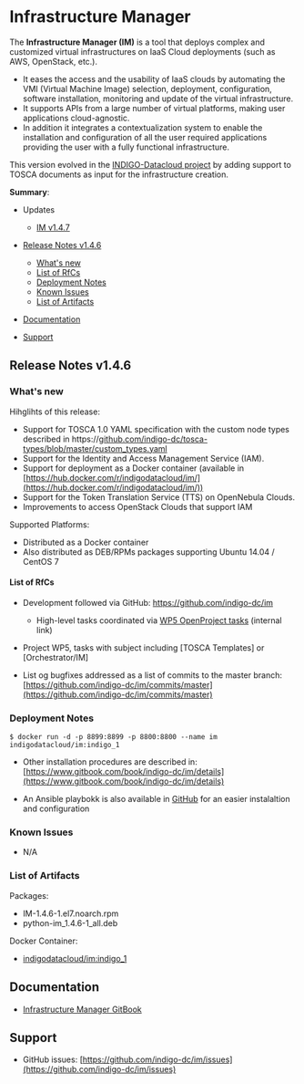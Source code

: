 # Infrastructure Manager 

The **Infrastructure Manager (IM)** is a tool that deploys complex and customized virtual infrastructures on IaaS Cloud deployments (such as AWS, OpenStack, etc.). 
* It eases the access and the usability of IaaS clouds by automating the VMI (Virtual Machine Image) selection, deployment, configuration, software installation, monitoring and update of the virtual infrastructure. 
* It supports APIs from a large number of virtual platforms, making user applications cloud-agnostic. 
* In addition it integrates a contextualization system to enable the installation and configuration of all the user required applications providing the user with a fully functional infrastructure.

This version evolved in the [INDIGO-Datacloud project](https://www.indigo-datacloud.eu/) by adding support to TOSCA documents as input for the infrastructure creation.

**Summary**:

* Updates
  * [IM v1.4.7](https://indigo-dc.gitbooks.io/indigo-datacloud-releases/content/indigo1/second_update_of_indigo-1.html#im)<br>

* [Release Notes v1.4.6](#id1)
  * [What's new](#id2)
  * [List of RfCs](#id3)
  * [Deployment Notes](#id4)
  * [Known Issues](#id5)
  * [List of Artifacts](#id7)
* [Documentation](#id6)
* [Support](#id8)


<a id="id1"></a>
## Release Notes v1.4.6


<a id="id2"></a>
### What's new

Hihglihts of this release:
* Support for TOSCA 1.0 YAML specification with the custom node types described in https://[github.com/indigo-dc/tosca-types/blob/master/custom_types.yaml](github.com/indigo-dc/tosca-types/blob/master/custom_types.yaml)
* Support for the Identity and Access Management Service (IAM).
* Support for deployment as a Docker container (available in [https://hub.docker.com/r/indigodatacloud/im/](https://hub.docker.com/r/indigodatacloud/im/))
* Support for the Token Translation Service (TTS) on OpenNebula Clouds.
* Improvements to access OpenStack Clouds that support IAM


Supported Platforms:
* Distributed as a Docker container
* Also distributed as DEB/RPMs packages supporting Ubuntu 14.04 / CentOS 7

<a id="id3"></a>
#### List of RfCs 

* Development followed via GitHub:  https://github.com/indigo-dc/im
  * High-level tasks coordinated via [WP5 OpenProject tasks](https://project.indigo-datacloud.eu/projects/wp5/work_packages?query_id=11) (internal link)

* Project WP5, tasks with subject including [TOSCA Templates] or [Orchestrator/IM]

* List og bugfixes addressed as a list of commits to the master branch: [https://github.com/indigo-dc/im/commits/master](https://github.com/indigo-dc/im/commits/master)

<a id="id4"></a>
### Deployment Notes

```$ docker run -d -p 8899:8899 -p 8800:8800 --name im indigodatacloud/im:indigo_1```

* Other installation procedures are described in: [https://www.gitbook.com/book/indigo-dc/im/details](https://www.gitbook.com/book/indigo-dc/im/details)

* An Ansible playbokk is also available in [GitHub](https://raw.githubusercontent.com/indigo-dc/im/master/ansible_install.yaml) for an easier instalaltion and configuration

<a id="id5"></a>
### Known Issues

* N/A

<a id="id7"></a>
### List of Artifacts

Packages:
* IM-1.4.6-1.el7.noarch.rpm
* python-im_1.4.6-1_all.deb

Docker Container:
* [indigodatacloud/im:indigo_1](https://hub.docker.com/r/indigodatacloud/im/)


<a id="id6"></a>
## Documentation

* [Infrastructure Manager GitBook](https://www.gitbook.com/book/indigo-dc/im/details)

<a id="id8"></a>
## Support

* GitHub issues: [https://github.com/indigo-dc/im/issues](https://github.com/indigo-dc/im/issues)
